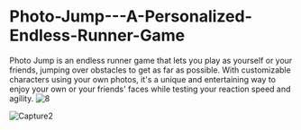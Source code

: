 # Photo-Jump---A-Personalized-Endless-Runner-Game
Photo Jump is an endless runner game that lets you play as yourself or your friends, jumping over obstacles to get as far as possible. With customizable characters using your own photos, it's a unique and entertaining way to enjoy your own or your friends' faces while testing your reaction speed and agility.
![8](https://user-images.githubusercontent.com/92597456/233393325-8a297605-223e-4d70-a309-808f7362d631.png)

![Capture2](https://user-images.githubusercontent.com/92597456/232622690-efb54895-aa3a-4702-8b1b-15d774a0f514.PNG)

